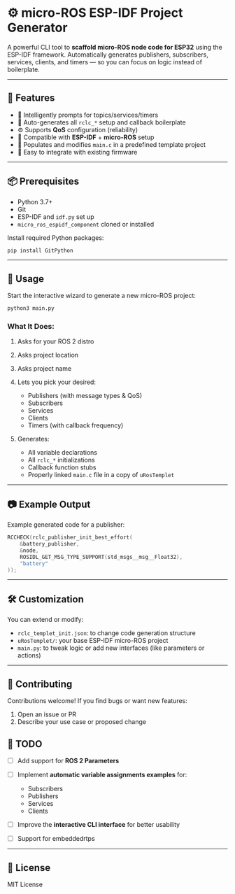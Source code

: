
# ⚙️ micro-ROS ESP-IDF Project Generator

A powerful CLI tool to **scaffold micro-ROS node code for ESP32** using the ESP-IDF framework. Automatically generates publishers, subscribers, services, clients, and timers — so you can focus on logic instead of boilerplate.

---

## 🚀 Features

* 🧠 Intelligently prompts for topics/services/timers
* 🔄 Auto-generates all `rclc_*` setup and callback boilerplate
* ⚙️ Supports **QoS** configuration (reliability)
* 🧩 Compatible with **ESP-IDF** + **micro-ROS** setup
* 📁 Populates and modifies `main.c` in a predefined template project
* 🧪 Easy to integrate with existing firmware

---

## 📦 Prerequisites

* Python 3.7+
* Git
* ESP-IDF and `idf.py` set up
* `micro_ros_espidf_component` cloned or installed

Install required Python packages:

```bash
pip install GitPython
```

---


## 🧰 Usage

Start the interactive wizard to generate a new micro-ROS project:

```bash
python3 main.py
```

### What It Does:

1. Asks for your ROS 2 distro
2. Asks project location
3. Asks project name
4. Lets you pick your desired:

   * Publishers (with message types & QoS)
   * Subscribers
   * Services
   * Clients
   * Timers (with callback frequency)
5. Generates:

   * All variable declarations
   * All `rclc_*` initializations
   * Callback function stubs
   * Properly linked `main.c` file in a copy of `uRosTemplet`

---

## 📷 Example Output

Example generated code for a publisher:

```c
RCCHECK(rclc_publisher_init_best_effort(
    &battery_publisher,
    &node,
    ROSIDL_GET_MSG_TYPE_SUPPORT(std_msgs__msg__Float32),
    "battery"
));

```

---

## 🛠️ Customization

You can extend or modify:

* `rclc_templet_init.json`: to change code generation structure
* `uRosTemplet/`: your base ESP-IDF micro-ROS project
* `main.py`: to tweak logic or add new interfaces (like parameters or actions)

---

## 🤝 Contributing

Contributions welcome! If you find bugs or want new features:

1. Open an issue or PR
2. Describe your use case or proposed change

## 🧪 TODO

* [ ] Add support for **ROS 2 Parameters**
* [ ] Implement **automatic variable assignments examples** for:

  * Subscribers
  * Publishers
  * Services
  * Clients
* [ ] Improve the **interactive CLI interface** for better usability
* [ ] Support for embeddedrtps


---

## 📝 License

MIT License
